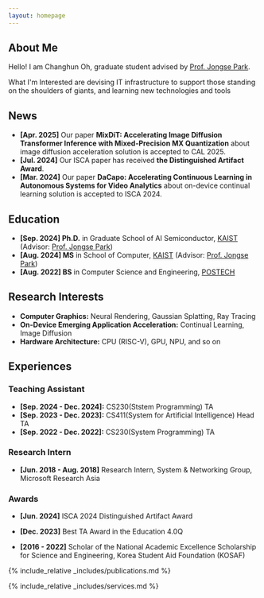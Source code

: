 ```yaml
---
layout: homepage
---
```


## About Me
Hello! I am Changhun Oh, graduate student advised by [Prof. Jongse Park](https://jongse-park.github.io/).

What I'm Interested are devising IT infrastructure to support those standing on the shoulders of giants, and learning new technologies and tools

## News
- **[Apr. 2025]** Our paper **MixDiT: Accelerating Image Diffusion Transformer Inference with Mixed-Precision MX Quantization** about image diffusion acceleration solution is accepted to CAL 2025.
- **[Jul. 2024]** Our ISCA paper has received **the Distinguished Artifact Award**.
- **[Mar. 2024]** Our paper **DaCapo: Accelerating Continuous Learning in Autonomous Systems for Video Analytics** about on-device continual learning solution is accepted to ISCA 2024.

## Education
- **[Sep. 2024] Ph.D.** in Graduate School of AI Semiconductor, [KAIST](https://kaist.ac.kr) (Advisor: [Prof. Jongse Park](https://jongse-park.github.io/))
- **[Aug. 2024] MS** in School of Computer, [KAIST](https://kaist.ac.kr) (Advisor: [Prof. Jongse Park](https://jongse-park.github.io/))
- **[Aug. 2022] BS** in Computer Science and Engineering, [POSTECH](https://postech.ac.kr)

## Research Interests
- **Computer Graphics:** Neural Rendering, Gaussian Splatting, Ray Tracing
- **On-Device Emerging Application Acceleration:** Continual Learning, Image Diffusion
- **Hardware Architecture:** CPU (RISC-V), GPU, NPU, and so on

## Experiences

### Teaching Assistant
- **[Sep. 2024 - Dec. 2024]:** CS230(Ststem Programming) TA
- **[Sep. 2023 - Dec. 2023]:** CS411(System for Artificial Intelligence) Head TA
- **[Sep. 2022 - Dec. 2022]:** CS230(System Programming) TA

### Research Intern
- **[Jun. 2018 - Aug. 2018]** Research Intern, System & Networking Group, Microsoft Research Asia

### Awards
- **[Jun. 2024]** ISCA 2024 Distinguished Artifact Award
<!-- - **[Jun. 2024]** ISCA 2024 Student Travel Grant -->
- **[Dec. 2023]** Best TA Award in the Education 4.0Q
<!-- - **[Jun. 2021]** 1st Place, Best Cyber Warrior Competition \[[media](https://kookbang.dema.mil.kr/newsWeb/20210810/3/BBSMSTR_000000010025/view.do)\] -->
- **[2016 - 2022]** Scholar of the National Academic Excellence Scholarship for Science and Engineering, Korea Student Aid Foundation (KOSAF)
<!-- - **[Aug. 2019]** Finalist, DEFCON 27th CTF Hacking Competition World Final -->
<!-- - **[Jun. 2019]** Finalist, 0CTF Final -->
<!-- - **[Aug. 2017]** Finalist, DEFCON 25th CTF Hacking Competition World Final -->


{% include_relative _includes/publications.md %}

{% include_relative _includes/services.md %}

